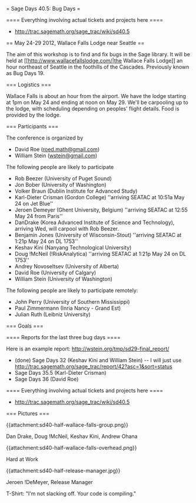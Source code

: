 = Sage Days 40.5: Bug Days =

==== Everything involving actual tickets and projects here ====

 * http://trac.sagemath.org/sage_trac/wiki/sd40.5

== May 24-29 2012, Wallace Falls Lodge near Seattle ==

The aim of this workshop is to find and fix bugs in the Sage library.  It will be held at [[http://www.wallacefallslodge.com/|the Wallace Falls Lodge]] an hour northeast of Seattle in the foothills of the Cascades.  Previously known as Bug Days 19.

=== Logistics ===

Wallace Falls is about an hour from the airport.  We have the lodge starting at 1pm on May 24 and ending at noon on May 29.  We'll be carpooling up to the lodge, with scheduling depending on peoples' flight details.  Food is provided by the lodge.

=== Participants ===

The conference is organized by

 * David Roe (roed.math@gmail.com)
 * William Stein (wstein@gmail.com)

The following people are likely to participate

 * Rob Beezer (University of Puget Sound)
 * Jon Bober (University of Washington)
 * Volker Braun (Dublin Institute for Advanced Study)
 * Karl-Dieter Crisman (Gordon College) ''arriving SEATAC at 10:51a May 24 on Jet Blue''
 * Jeroen Demeyer (Ghent University, Belgium) ''arriving SEATAC at 12:55 May 24 from Paris''
 * DanDrake (Korea Advanced Institute of Science and Technology), arriving Wed, will carpool with Rob Beezer.
 * Benjamin Jones (University of Wisconsin-Stout) ''arriving SEATAC at 1:21p May 24 on DL 1753''
 * Keshav Kini (Nanyang Technological University)
 * Doug !McNeil (!RiskAnalytica) ''arriving SEATAC at 1:21p May 24 on DL 1753''
 * Andrey Novoseltsev (University of Alberta)
 * David Roe (University of Calgary)
 * William Stein (University of Washington)

The following people are likely to participate remotely:

 * John Perry (University of Southern Mississippi)
 * Paul Zimmermann (Inria Nancy - Grand Est)
 * Julian Ruth (Leibniz University)

=== Goals ===

==== Reports for the last three bug days ====

Here is an example report: http://wstein.org/tmp/sd29-final_report/

 * (done) Sage Days 32 (Keshav Kini and William Stein) -- I will just use http://trac.sagemath.org/sage_trac/report/42?asc=1&sort=status
 * Sage Days 35.5 (Karl-Dieter Crisman)
 * Sage Days 36 (David Roe)

==== Everything involving actual tickets and projects here ====

 * http://trac.sagemath.org/sage_trac/wiki/sd40.5

=== Pictures ===

{{attachment:sd40-half-wallace-falls-group.png}}

Dan Drake, Doug !McNeil, Keshav Kini, Andrew Ohana

{{attachment:sd40-half-wallace-falls-overhead.png}}

Hard at Work

{{attachment:sd40-half-release-manager.jpg}}

Jeroen !DeMeyer, Release Manager

T-Shirt: "I'm not slacking off.  Your code is compiling."

